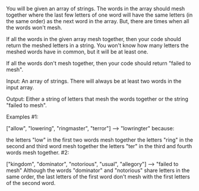 You will be given an array of strings. The words in the array should mesh together where the last few letters of one word will have the same letters (in the same order) as the next word in the array. But, there are times when all the words won't mesh.

If all the words in the given array mesh together, then your code should return the meshed letters in a string. You won't know how many letters the meshed words have in common, but it will be at least one.

If all the words don't mesh together, then your code should return "failed to mesh".

Input: An array of strings. There will always be at least two words in the input array.

Output: Either a string of letters that mesh the words together or the string "failed to mesh".

Examples
#1:

["allow", "lowering", "ringmaster", "terror"] --> "lowringter"
because:

the letters "low" in the first two words mesh together
the letters "ring" in the second and third word mesh together
the letters "ter" in the third and fourth words mesh together.
#2:

["kingdom", "dominator", "notorious", "usual", "allegory"] --> "failed to mesh"
Although the words "dominator" and "notorious" share letters in the same order, the last letters of the first word don't mesh with the first letters of the second word.

